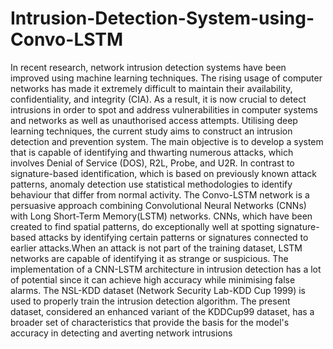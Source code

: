 # Intrusion-Detection-System-using-Convo-LSTM
In recent research, network intrusion detection systems have been improved using machine learning techniques. The rising usage of computer networks has made it extremely difficult to maintain their availability, confidentiality, and integrity (CIA). As a result, it is now crucial to detect intrusions in order to spot and address vulnerabilities in computer systems and networks as well as unauthorised access attempts. Utilising deep learning techniques, the current study aims to construct an intrusion detection and prevention system. The main objective is to develop a system that is capable of identifying and thwarting numerous attacks, which involves Denial of Service (DOS), R2L, Probe, and U2R. In contrast to signature-based identification, which is based on previously known attack patterns, anomaly detection use statistical methodologies to identify behaviour that differ from normal activity. The Convo-LSTM network is a persuasive approach combining
Convolutional Neural Networks (CNNs) with Long Short-Term Memory(LSTM) networks. CNNs, which have been created to find spatial patterns, do exceptionally well at spotting signature-based attacks by identifying certain patterns or signatures connected to earlier attacks.When an attack is not part of the training dataset, LSTM networks are capable of identifying it as strange or suspicious. The implementation of a CNN-LSTM architecture in intrusion detection has a lot of potential since it can achieve high accuracy while minimising false alarms. The NSL-KDD dataset (Network Security Lab-KDD Cup 1999) is used to properly train the intrusion detection algorithm. The present dataset, considered an enhanced variant of the KDDCup99 dataset, has a broader set of characteristics that provide the basis for the model's accuracy in detecting and averting network intrusions
